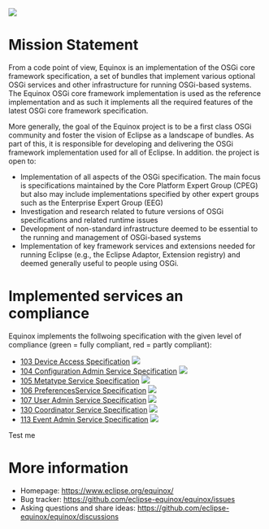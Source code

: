 ![](https://www.eclipse.org/equinox/images/logo.png)

# Mission Statement

From a code point of view, Equinox is an implementation of the OSGi core framework specification, a set of bundles that implement various optional OSGi services and other infrastructure for running OSGi-based systems. The Equinox OSGi core framework implementation is used as the reference implementation and as such it implements all the required features of the latest OSGi core framework specification.

More generally, the goal of the Equinox project is to be a first class OSGi community and foster the vision of Eclipse as a landscape of bundles. As part of this, it is responsible for developing and delivering the OSGi framework implementation used for all of Eclipse. In addition. the project is open to:

- Implementation of all aspects of the OSGi specification. The main focus is specifications maintained by the Core Platform Expert Group (CPEG) but also may include implementations specified by other expert groups such as the Enterprise Expert Group (EEG)
- Investigation and research related to future versions of OSGi specifications and related runtime issues
- Development of non-standard infrastructure deemed to be essential to the running and management of OSGi-based systems
- Implementation of key framework services and extensions needed for running Eclipse (e.g., the Eclipse Adaptor, Extension registry) and deemed generally useful to people using OSGi.

# Implemented services an compliance

Equinox implements the follwoing specification with the given level of compliance (green 
= fully compliant, red = partly compliant):

- [103 Device Access Specification](https://docs.osgi.org/specification/osgi.cmpn/8.1.0/service.device.html) ![](https://gist.githubusercontent.com/eclipse-equinox-bot/d941fe2a4992a018d88e778b48ee3135/raw/tck-badge-device.svg)
- [104 Configuration Admin Service Specification](https://docs.osgi.org/specification/osgi.cmpn/8.1.0/service.cm.html) ![](https://gist.githubusercontent.com/eclipse-equinox-bot/d941fe2a4992a018d88e778b48ee3135/raw/tck-badge-cm.svg)
- [105 Metatype Service Specification](https://docs.osgi.org/specification/osgi.cmpn/8.1.0/service.metatype.html) ![](https://gist.githubusercontent.com/eclipse-equinox-bot/d941fe2a4992a018d88e778b48ee3135/raw/tck-badge-metatype.svg)
- [106 PreferencesService Specification](https://docs.osgi.org/specification/osgi.cmpn/8.1.0/service.prefs.html) ![](https://gist.githubusercontent.com/eclipse-equinox-bot/d941fe2a4992a018d88e778b48ee3135/raw/tck-badge-preferences.svg)
- [107 User Admin Service Specification](https://docs.osgi.org/specification/osgi.cmpn/8.1.0/service.useradmin.html) ![](https://gist.githubusercontent.com/eclipse-equinox-bot/d941fe2a4992a018d88e778b48ee3135/raw/tck-badge-useradmin.svg)
- [130 Coordinator Service Specification](https://docs.osgi.org/specification/osgi.cmpn/8.1.0/service.coordinator.html) ![](https://gist.githubusercontent.com/eclipse-equinox-bot/d941fe2a4992a018d88e778b48ee3135/raw/tck-badge-coordinator.svg)
- [113 Event Admin Service Specification](https://docs.osgi.org/specification/osgi.cmpn/8.1.0/service.event.html) ![](https://gist.githubusercontent.com/eclipse-equinox-bot/d941fe2a4992a018d88e778b48ee3135/raw/tck-badge-event.svg)

Test me

# More information

- Homepage: https://www.eclipse.org/equinox/
- Bug tracker: https://github.com/eclipse-equinox/equinox/issues
- Asking questions and share ideas: https://github.com/eclipse-equinox/equinox/discussions
